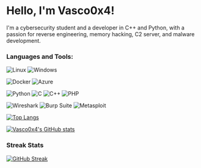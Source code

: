# Hello, I'm Vasco0x4!

I'm a cybersecurity student and a developer in C++ and Python, with a passion for reverse engineering, memory hacking, C2 server, and malware development.


### Languages and Tools:

![Linux](https://img.shields.io/badge/Linux-FCC624?style=for-the-badge&logo=linux&logoColor=black)
![Windows](https://img.shields.io/badge/Windows-000?style=for-the-badge&logo=windows&logoColor=2CA5E0)

![Docker](https://img.shields.io/badge/Docker-2496ED?style=for-the-badge&logo=docker&logoColor=white)
![Azure](https://img.shields.io/badge/Azure-blue?style=for-the-badge&logo=microsoft%20azure&logoColor=blue&labelColor=FFFFFF&link=https%3A%2F%2Fimages.app.goo.gl%2FK7PN1jYJd57x4q7A8)

![Python](https://img.shields.io/badge/Python-3670A0?style=for-the-badge&logo=python&logoColor=ffdd54)
![C](https://img.shields.io/badge/C-00599C?style=for-the-badge&logo=c&logoColor=white)
![C++](https://img.shields.io/badge/C%2B%2B-00599C?style=for-the-badge&logo=c%2B%2B&logoColor=white)
![PHP](https://img.shields.io/badge/PHP-777BB4?style=for-the-badge&logo=php&logoColor=white)

![Wireshark](https://img.shields.io/badge/Wireshark-1679A7?style=for-the-badge&logo=wireshark&logoColor=white)
![Burp Suite](https://img.shields.io/badge/Burp%20Suite-FF6F00?style=for-the-badge&logo=burp-suite&logoColor=white)
![Metasploit](https://img.shields.io/badge/Metasploit-0078D7?style=for-the-badge&logo=metasploit&logoColor=white)



[![Top Langs](https://github-readme-stats.vercel.app/api/top-langs/?username=Vasco0x4&layout=compact&theme=dark)](https://github.com/anuraghazra/github-readme-stats)

[![Vasco0x4's GitHub stats](https://github-readme-stats.vercel.app/api?username=Vasco0x4&theme=dark)](https://github.com/anuraghazra/github-readme-stats)

### Streak Stats
[![GitHub Streak](https://github-readme-streak-stats.herokuapp.com/?user=Vasco0x4&theme=dark)](https://git.io/streak-stats)
